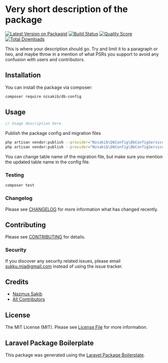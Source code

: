 # Very short description of the package

[![Latest Version on Packagist](https://img.shields.io/packagist/v/nzsakib/db-config.svg?style=flat-square)](https://packagist.org/packages/nzsakib/db-config)
[![Build Status](https://img.shields.io/travis/nzsakib/db-config/master.svg?style=flat-square)](https://travis-ci.org/nzsakib/db-config)
[![Quality Score](https://img.shields.io/scrutinizer/g/nzsakib/db-config.svg?style=flat-square)](https://scrutinizer-ci.com/g/nzsakib/db-config)
[![Total Downloads](https://img.shields.io/packagist/dt/nzsakib/db-config.svg?style=flat-square)](https://packagist.org/packages/nzsakib/db-config)

This is where your description should go. Try and limit it to a paragraph or two, and maybe throw in a mention of what PSRs you support to avoid any confusion with users and contributors.

## Installation

You can install the package via composer:

```bash
composer require nzsakib/db-config
```

## Usage

``` php
// Usage description here
```
Publish the package config and migration files
```bash 
php artisan vendor:publish --provider="Nzsakib\DbConfig\DbConfigServiceProvider" --tag="config"
php artisan vendor:publish --provider="Nzsakib\DbConfig\DbConfigServiceProvider" --tag="migrations"
```

You can change table name of the migration file, but make sure you mention the updated table name in the config file.

### Testing

``` bash
composer test
```

### Changelog

Please see [CHANGELOG](CHANGELOG.md) for more information what has changed recently.

## Contributing

Please see [CONTRIBUTING](CONTRIBUTING.md) for details.

### Security

If you discover any security related issues, please email sukku.mia@gmail.com instead of using the issue tracker.

## Credits

- [Nazmus Sakib](https://github.com/nzsakib)
- [All Contributors](../../contributors)

## License

The MIT License (MIT). Please see [License File](LICENSE.md) for more information.

## Laravel Package Boilerplate

This package was generated using the [Laravel Package Boilerplate](https://laravelpackageboilerplate.com).